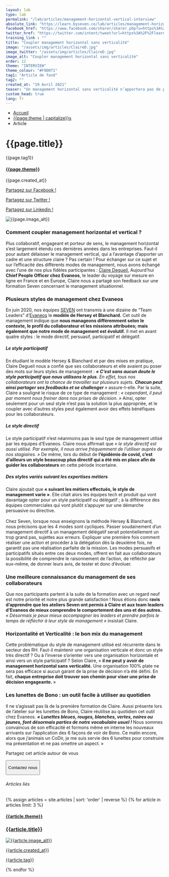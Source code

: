 ```yaml
---
layout: lab
type: lab
permalink: "/lab/articles/management-horizontal-vertical-interview"
absolute_link: "https://learn.byseven.co/lab/articles/management-horizontal-vertical-interview"
facebook_href: "https://www.facebook.com/sharer/sharer.php?u=https%3A%2F%2Flearn.byseven.co%2Flab%2Farticles%2Fmanagement-horizontal-vertical-interview&amp;src=sdkpreparse"
twitter_href: "https://twitter.com/intent/tweet?url=https%3A%2F%2Flearn.byseven.co%2Flab%2Farticles%2Fmanagement-horizontal-vertical-interview&text="
training_link : ""
title: "Coupler management horizontal sans verticalité"
image: "/assets/img/articles/ClaireD.jpg"
image_twitter: "/assets/img/articles/ClaireD.jpg"
image_alt: "Coupler management horizontal sans verticalité"
order: 12
theme: "INTERVIEW"
theme_colour: "#F9D071"
tag1: "Article de fond"
tag2: ""
created_at: "19 Avril 2021"
teaser: "Un management horizontal sans verticalité n’apportera pas de prise de décision rapide. Coupler plusieurs modes de management selon les situations, telle est la méthode Hersey et Blanchard, vue par Claire Degueil durant sa formation chez Seven. Découvrez son interview !"
custom_head: true
lang: fr
---
```


<div class="container-lab-article">
  <div class="lab-breadcrumb">
    <nav aria-label="Breadcrumb" class="breadcrumb">
      <ul>
          <li><a href="/lab">Accueil</a></li>
          <li><a href="/lab/{{page.theme | downcase}}">{{page.theme | capitalize}}s</a></li>
          <li><span aria-current="page">Article</span></li>
      </ul>
    </nav>
  </div>
  <div class="lab-article-banner">
    <h1>{{page.title}}</h1>
    <div class="flex-row-between-centered">
      <p class="lab-article-banner-tag">{{page.tag1}}</p>
    </div>
    <div class="lab-article-banner-tags">
      <div class="lab-article-banner-tags-left">
        <a href="/lab/{{page.theme | downcase}}s"><h4 style='background-color: {{page.theme_colour}};'>{{page.theme}}</h4></a>
        <p class="lab-article-banner-tags-date">{{page.created_at}}</p>
      </div>
      <div class="lab-article-banner-tags-right">
        <div class="fb-share-button" data-href="{{page.absolute_link}}" data-layout="button" data-size="small">
          <a target="_blank" href="{{page.facebook_href}}" class='tooltip-facebook'>
            <i class="fab fa-facebook-f"></i>
            <div class="top">
              <p>Partagez sur Facebook !</p>
              <i></i>
            </div>
          </a>
        </div>
          <a class='tooltip-twitter' href='{{page.twitter_href}}' target="_blank">
            <i class="fab fa-twitter"></i>
            <div class="top">
              <p>Partagez sur Twitter !</p>
              <i></i>
            </div>
          </a>
          <a class='tooltip-linkedin' href='https://www.linkedin.com/sharing/share-offsite/?url={{site.url}}{{page.url}}' target='_blank'>
            <i class="fab fa-linkedin-in"></i>
            <div class="top">
              <p>Partagez sur Linkedin !</p>
              <i></i>
            </div>
          </a>
      </div>
    </div>
  </div>
  <div class="interview">
    <div class="interview-image">
      <img src="{{page.image}}" alt="{{page.image_alt}}" class='interview-photo'>
    </div>
    <div class="lab-interview-text">
      <div class="lab-interview-text-primary">
        <h3 style='color: {{page.theme_colour}};'>Comment coupler management horizontal et vertical ? </h3>
        <p>Plus collaboratif, engageant et porteur de sens, le management horizontal s’est largement étendu ces dernières années dans les entreprises. Faut-il pour autant délaisser le management vertical, qui a l’avantage d’apporter un cadre et une structure claire ? Pas certain ! Pour échanger sur ce sujet et sur l’efficacité des différents modes de management, nous avons échangé avec l’une de nos plus fidèles participantes : <a href="https://www.linkedin.com/in/clairedegueil/" target='_blank' class='link-to-home'>Claire Degueil.</a> Aujourd’hui <strong>Chief People Officer chez Evaneos</strong>, le leader du voyage sur mesure en ligne en France et en Europe, Claire nous a partagé son feedback sur une formation Seven concernant le management situationnel.
        </p>
        <div class="lab-interview-text-separator" style='border: solid 2px {{page.theme_colour}};'></div>
      </div>
      <div class="lab-interview-text-secondary">
        <h3> Plusieurs styles de management chez Evaneos</h3>
        <p>En juin 2020, nos équipes <a href="/" target='_blank' class='link-to-home'>SEVEN</a> ont transmis à une dizaine de “Team Leaders” d’<a href="https://www.evaneos.fr/" target='_blank'>Evaneos</a> le <strong>modèle de Hersey et Blanchard.</strong> Cet outil de management indique que <strong>nous manageons différemment selon le contexte, le profil du collaborateur et les missions attribuées; mais également que notre mode de management est évolutif.</strong> Il met en avant quatre styles : le mode directif, persuasif, participatif et délégatif.</p>
      </div>
      <div class="lab-interview-text-secondary">
        <h5>Le style participatif</h5>
        <p>En étudiant le modèle Hersey & Blanchard et par des mises en pratique, Claire Degueil nous a confié que ses collaborateurs et elle avaient pu poser des mots sur leurs styles de management : <em><strong>« C’est sans aucun doute le style participatif que nous utilisons le plus.</strong> En effet, tous nos collaborateurs ont la chance de travailler sur plusieurs sujets. <strong>Chacun peut ainsi partager ses feedbacks et se challenger </strong> »</em> assure-t-elle. Par la suite, Claire a souligné le risque de ce type de management : <em>« cependant, il peut par moment nous freiner dans nos prises de décision. » </em> Ainsi, opter seulement pour un seul style n’est pas la solution la plus appropriée, et le coupler avec d’autres styles peut également avoir des effets bénéfiques pour les collaborateurs.
        </p>
      </div>
      <div class="lab-interview-text-secondary">
        <h5> Le style directif</h5>
        <p>Le style participatif n’est néanmoins pas le seul type de management utilisé par les équipes d’Evaneos. Claire nous affirmait que <i>« le style directif est aussi utilisé. Par exemple, il nous arrive fréquemment de l’utiliser auprès de nos stagiaires. »</i> De même, lors du début de <strong>l’épidémie de covid, c’est d’ailleurs un style beaucoup plus directif qui a été mis en place afin de guider les collaborateurs</strong> en cette période incertaine.</p>
      </div>
      <div class="lab-interview-text-secondary">
        <h5>Des styles variés suivant les expertises métiers</h5>
        <p>Claire ajoutait que <strong>« suivant les métiers effectués, le style de management varie »</strong>. Elle citait alors les équipes tech et produit qui vont davantage opter pour un style participatif ou délégatif ; à la différence des équipes commerciales qui vont plutôt s’appuyer sur une démarche persuasive ou directive.
        <br><br>
        Chez Seven, lorsque nous enseignons la méthode Hersey & Blanchard, nous précisons que les 4 modes sont cycliques. Passer soudainement d’un management directif à un management délégatif serait potentiellement un trop grand pas, sujettes aux erreurs. Expliquer une première fois comment réaliser une action et procéder à la délégation dès la deuxième fois, ne garantit pas une réalisation parfaite de la mission. Les modes persuasifs et participatifs situés entre ces deux modes, offrent en fait aux collaborateurs la possibilité de comprendre le raisonnement de l’action, de réfléchir par eux-même, de donner leurs avis, de tester et donc d’évoluer.
        </p>
      </div>
      <div class="lab-interview-text-secondary">
        <h3>Une meilleure connaissance du management de ses collaborateurs</h3>
        <p>Que nos participants partent à la suite de la formation avec un regard neuf est notre priorité et notre plus grande satisfaction ! Nous étions donc <strong>ravis d’apprendre que les ateliers Seven ont permis à Claire et aux team leaders d’Evaneos de mieux comprendre le comportement des uns et des autres.</strong><i> « Désormais je peux mieux accompagner les leaders et prendre parfois le temps de réfléchir à leur style de management »</i> insistait Claire.
        </p>
      </div>
      <div class="lab-interview-text-secondary">
        <h3> Horizontalité et Verticalité : le bon mix du management</h3>
        <p>Cette problématique du style de management utilisé est récurrente dans le secteur des RH. Faut-il maintenir une organisation verticale et donc un style très directif ? Ou à l’inverse s’orienter vers une organisation horizontale et ainsi vers un style participatif ? Selon Claire, « <strong>il ne peut y avoir de management horizontal sans verticalité.</strong> Une organisation 100% plate ne sera pas efficace si aucun garant de la prise de décision n’a été défini. En fait, <strong>chaque entreprise doit trouver son chemin pour viser une prise de décision engageante.</strong> »
        </p>
      </div>
      <div class="lab-interview-text-secondary">
        <h3>Les lunettes de Bono : un outil facile à utiliser au quotidien </h3>
        <p>Il ne s’agissait pas là de la première formation de Claire. Aussi présente lors de l’atelier sur les lunettes de Bono, Claire réutilise au quotidien cet outil chez Evaneos. <strong><em> « Lunettes bleues, rouges, blanches, vertes, noires ou jaunes, font désormais parties de notre vocabulaire usuel ! </em></strong>Nous sommes convaincus de son efficacité et formons même en interne les nouveaux arrivants sur l’application des 6 façons de voir de Bono. Ce matin encore, alors que j’animais un CoDir, je me suis servie des 6 lunettes pour construire ma présentation et ne pas omettre un aspect. »
        </p>
      </div>
      <div class="lab-interview-text-medias">
        <p>Partagez cet article autour de vous</p>
        <a target="_blank" href="{{page.facebook_href}}"><i class="fab fa-facebook-f"></i></a>
        <a href='{{page.twitter_href}}' target="_blank"><i class="fab fa-twitter"></i></a>
        <a href='https://www.linkedin.com/sharing/share-offsite/?url={{site.url}}{{page.url}}' target='_blank'><i class="fab fa-linkedin-in"></i></a>
      </div>
      <!-- <button class='btn btn-navbar-lab-2' data-toggle='modal' data-target='#contactUs'><p>Contactez nous</p></button> -->
      <div class='interview-btn'>
          <a href="/" target="_blank">
            <button class='btn btn-navbar-lab-2'><p>Contactez nous</p></button>
          </a>
      </div>
    </div>
  </div>
</div>
<div class="lab-article-recents">
  <h6>Articles liés</h6>
  <div class="row">
    {% assign articles = site.articles | sort: 'order' | reverse %}
    {% for article in articles limit: 3 %}
    <div class="col-md-4">
      <a href="{{article.permalink}}">
        <div class="lab-article-recents-card">
          <h4 style='background-color: {{article.theme_colour}};'>{{article.theme}}</h4>
          <h3 class="lab-article-recents-card-title">{{article.title}}</h3>
          <div class="lab-article-recents-separator" style='border: 2px solid {{article.theme_colour}}'></div>
          <img src="{{article.image}}" alt="{{article.image_alt}}">
          <div class="lab-article-recents-tags">
            <p>{{article.created_at}}</p>
            <p>{{article.tag}}</p>
            <p></p>
          </div>
        </div>
      </a>
    </div>
    {% endfor %}
  </div>
</div>

<script type="text/javascript">
  function recentCardFront() {
    var titles = document.querySelectorAll('.lab-article-recents-card-title');
    if (window.innerWidth > 1000) {
      var max = 0;
      titles.forEach((element) => {
        if (element.clientHeight > max) {
          max = element.clientHeight;
        }
      })
      titles.forEach((element) => {
        element.style.height = max.toString() + 'px';
      })
    } else {
      titles.forEach((element) => {
        element.style.height = 'auto';
      })
    }
  }
  recentCardFront();
  window.addEventListener('resize', recentCardFront);
</script>
